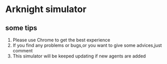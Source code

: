 # Arknight simulator
## some tips
1. Please use Chrome to get the best experience
2. If you find any problems or bugs,or you want to give some advices,just comment
3. This simulator will be keeped updating if new agents are added
